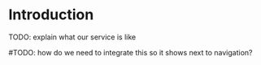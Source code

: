# Introduction

TODO: explain what our service is like 



<!-- | Column 1 Header | Column 2 Header | Column 3 Header |
| --------------- | :--  |  --:|
| Row 1 Column 1 | Row 1 Column 2 | Row 1 Column 3 |
| Row 2 Column 1 | Row 2 Column 2 | Row 2 Column 3 |
| Row 3 Column 1 | Row 3 Column 2 | Row 3 Column 3 | -->


<!-- <iframe src="demo_iframe.htm" height="500" width="900">

</iframe> -->


<link rel="stylesheet" href="//cdn.webix.com/edge/webix.css" type="text/css">
<script src="//cdn.webix.com/edge/webix.js" type="text/javascript"></script>



<div id="testB"></div>
<script type="text/javascript" charset="utf-8">
webix.ui({
  rows:[
        { 
        view:"toolbar",
        css:"webix_dark",
        paddingX:17,
        elements:[
            {view:"label", label:"A form"},
            {},
            {view:"icon", icon:"mdi mdi-help-circle-outline"}
        ]      
        },
        { 
            view:"form",
            elementsConfig:{
                labelWidth:130
            },
            elements:[
                { view:"text", label:"Username", value:"John Doe" },        
                { view:"datepicker", label:"Date of birth", value:new Date(1985, 0, 31) },
                { 
                view:"combo", label:"Country", placeholder:"Type to search...",
                // options:"//docs.webix.com/samples/server/countries" 
                },
                { view:"switch", labelRight:"Keep this data private", labelWidth:0, value:1 },
                { view:"colorpicker", label:"Main theme color", value:"#6E00DD" },
                { cols:[
                { view:"label", label:"Select language", width:130 },
                { view:"segmented", options:[
                    {id:"en", value:"English"},
                    {id:"fr", value:"Français"},
                    {id:"de", value:"Deutsch"},            
                ]}
                ]},
                { view:"checkbox", labelRight:"I agree with the terms of <b>Privacy Policy</b>", labelWidth:0, value:0 },
                { cols:[
                {},
                { view:"button", css:"webix_danger", value:"Cancel", width:150 },
                { view:"button", css:"webix_primary", value:"Submit", width:150 }          
                ]}
            ]
        },
        { view:"datatable",
            autoConfig:true,
            editable:false,
            data:[{
            title:"My Fair Lady", year:1964, votes:533848, rating:8.9, rank:5
            },{title:"My FrLady", year:1964, votes:533848, rating:2, rank:5}]
        }
    ]
});
</script>

#TODO: how do we need to integrate this so it shows next to navigation?